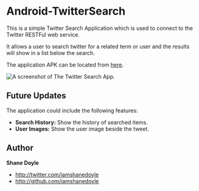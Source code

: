 Android-TwitterSearch
=====================

This is a simple Twitter Search Application which is used to connect to the Twitter RESTFul web service. 

It allows a user to search twitter for a related term or user and the results will show in a list below the search.

The application APK can be located from [here](http://db.tt/Ax5ekD6l).

![A screenshot of The Twitter Search App.](http://db.tt/k0irtXsf)

Future Updates
-------

The application could include the following features:

* **Search History:** Show the history of searched items.
* **User Images:** Show the user image beside the tweet.

Author
-------

**Shane Doyle**

+ http://twitter.com/iamshanedoyle
+ http://github.com/iamshanedoyle
